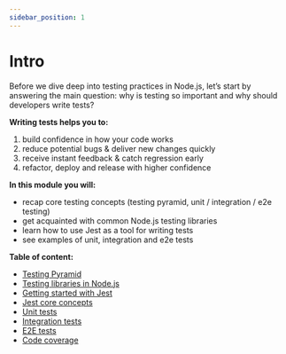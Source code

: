 ```yaml
---
sidebar_position: 1
---
```

# Intro

Before we dive deep into testing practices in Node.js, let’s start by answering the main question: why is testing so important and why should developers write tests? 

**Writing tests helps you to:**
1. build confidence in how your code works
2. reduce potential bugs & deliver new changes quickly
3. receive instant feedback & catch regression early
4. refactor, deploy and release with higher confidence

**In this module you will:**
- recap core testing concepts (testing pyramid, unit / integration / e2e testing)
- get acquainted with common Node.js testing libraries
- learn how to use Jest as a tool for writing tests
- see examples of unit, integration and e2e tests

**Table of content:**
- [Testing Pyramid](/docs/testing/testing-pyramid)
- [Testing libraries in Node.js](/docs/testing/testing-libs)
- [Getting started with Jest](/docs/testing/getting-started-with-jest)
- [Jest core concepts](/docs/testing/jest-core-concepts)
- [Unit tests](/docs/testing/unit-tests)
- [Integration tests](/docs/testing/integration-tests)
- [E2E tests](/docs/testing/e2e-tests)
- [Code coverage](/docs/testing/test-coverage)

